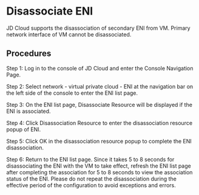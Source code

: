 # Disassociate ENI

JD Cloud supports the disassociation of secondary ENI from VM. Primary network interface of VM cannot be disassociated.

## Procedures

Step 1: Log in to the console of JD Cloud and enter the Console Navigation Page.

Step 2: Select network - virtual private cloud - ENI at the navigation bar on the left side of the console to enter the ENI list page.

Step 3: On the ENI list page, Disassociate Resource will be displayed if the ENI is associated.

Step 4: Click Disassociation Resource to enter the disassociation resource popup of ENI.

Step 5: Click OK in the disassociation resource popup to complete the ENI disassociation.

Step 6: Return to the ENI list page. Since it takes 5 to 8 seconds for disassociating the ENI with the VM to take effect, refresh the ENI list page after completing the association for 5 to 8 seconds to view the association status of the ENI. Please do not repeat the disassociation during the effective period of the configuration to avoid exceptions and errors.

